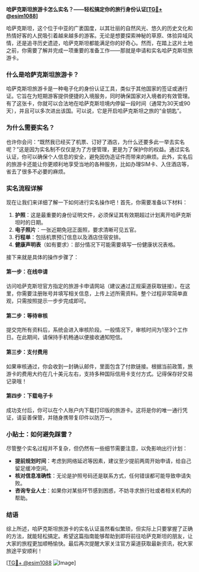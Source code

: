 **哈萨克斯坦旅游卡怎么实名？——轻松搞定你的旅行身份认证[[TG💪+ @esim1088](https://t.me/s/esim1088)]**

哈萨克斯坦，这个位于中亚的广袤国度，以其壮丽的自然风光、悠久的历史文化和热情好客的人民吸引着越来越多的游客。无论是想要探索神秘的草原、体验异域风情，还是追寻历史遗迹，哈萨克斯坦都能满足你的好奇心。然而，在踏上这片土地之前，你需要了解并完成一项重要的准备工作——那就是申请和实名哈萨克斯坦旅游卡。

### 什么是哈萨克斯坦旅游卡？

哈萨克斯坦旅游卡是一种电子化的身份认证工具，类似于其他国家的签证或通行证。它旨在为短期游客提供便捷的入境服务，同时确保国家对入境者的有效管理。有了这张卡，你就可以合法地在哈萨克斯坦境内停留一段时间（通常为30天或90天），并且可以多次进出该国。可以说，它是开启哈萨克斯坦之旅的“金钥匙”。

### 为什么需要实名？

也许你会问：“既然我已经买了机票、订好了酒店，为什么还要多此一举去实名呢？”这是因为实名制不仅仅是为了方便管理，更是为了保护你的权益。通过实名认证，你可以确保个人信息的安全，避免因伪造证件而带来的麻烦。此外，实名后的旅游卡还能让你更顺利地享受当地的各种服务，比如办理SIM卡、入住酒店等，省去了很多不必要的麻烦。

### 实名流程详解

现在让我们来详细了解一下如何进行实名操作吧！首先，你需要准备以下材料：

1. **护照**：这是最重要的身份证明文件，必须保证其有效期超过计划离开哈萨克斯坦时的日期。
2. **电子照片**：一张近期免冠正面照，要求清晰可见五官。
3. **行程单**：包括机票预订信息以及酒店住宿安排。
4. **健康声明表**（如有要求）：部分情况下可能需要填写一份健康状况表格。

接下来就是具体的操作步骤了：

#### 第一步：在线申请
访问哈萨克斯坦官方指定的旅游卡申请网站（建议通过正规渠道获取链接）。在这里，你需要注册账号并填写相关信息，上传上述所需资料。整个过程非常简单直观，只需按照提示一步步完成即可。

#### 第二步：等待审核
提交完所有资料后，系统会进入审核阶段。一般情况下，审核时间为1至3个工作日。在此期间，请保持手机畅通以便接收通知短信。

#### 第三步：支付费用
如果审核通过，你会收到一封确认邮件，里面包含了付款链接。根据当前政策，旅游卡的费用大约在几十美元左右，支持多种国际信用卡支付方式。记得保存好交易记录哦！

#### 第四步：下载电子卡
成功支付后，你可以在个人账户内下载打印版的旅游卡。这将是你的唯一通行凭证，请妥善保管，并随身携带复印件以防万一。

### 小贴士：如何避免踩雷？

尽管整个实名过程并不复杂，但仍然有一些细节需要注意，以免影响出行计划：

- **提前规划时间**：考虑到网络延迟等因素，建议至少提前两周开始申请，给自己留足缓冲空间。
- **核对信息准确性**：无论是护照号码还是联系方式，任何错误都可能导致申请失败。
- **咨询专业人士**：如果你对某些环节感到困惑，不妨寻求旅行社或者相关机构的帮助。

### 结语

综上所述，哈萨克斯坦旅游卡的实名认证虽然看似繁琐，但实际上只要掌握了正确的方法，就能轻松搞定。希望这篇指南能够帮助到即将前往哈萨克斯坦的朋友，让大家的旅程更加顺畅愉快。最后再次提醒大家关注官方渠道获取最新资讯，祝大家旅途平安顺利！

[[TG💪+ @esim1088](https://t.me/s/esim1088) ![Image](https://i.postimg.cc/4NQfJmqS/Snipaste-2025-05-13-00-14-12.png)]